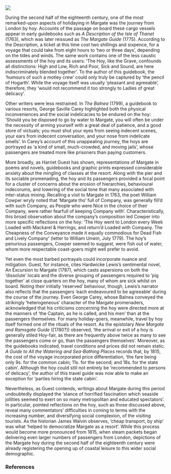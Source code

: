 <a href="https://juncture-digital.org"><img src="https://juncture-digital.org/images/ve-button.png"></a>
<param ve-config title="All Aboard the Hoy" author="Dr Shaun Regan" layout="vtl" 
banner="/images/banners/18c.jpg">

<param ve-entity eid="Q618045" aliases="Margate">

During the second half of the eighteenth century, one of the most remarked-upon aspects of holidaying in Margate was the journey from London by hoy. Accounts of the passage on board these cargo vessels appear in early guidebooks such as _A Description of the Isle of Thanet_ (1763), which was later reissued as _The Margate Guide_ (1775). According to the Description, a ticket at this time cost two shillings and sixpence, for a voyage that could take from eight hours to ‘two or three days’, depending on the tides and winds. The same work contains one of the less caustic assessments of the hoy and its users: ‘The Hoy, like the Grave, confounds all distinctions: High and Low, Rich and Poor, Sick and Sound, are here indiscriminately blended together’. To the author of this guidebook, the ‘humours of such a motley crew’ could only truly be captured by ‘the pencil of Hogarth’. While the voyage itself was usually ‘pleasant and agreeable’, therefore, they ‘would not recommend it too strongly to Ladies of great delicacy’.
<param ve-image url="https://upload.wikimedia.org/wikipedia/commons/0/08/Charles_Catton_-_The_Margate_Hoy_-_B1977.14.11208_-_Yale_Center_for_British_Art.jpg" label="The Margate Hoy, 1785" attribution="Charles Catton, Yale Center for British Art, CC0, via Wikimedia Commons">

Other writers were less restrained. In _The Balnea_ (1799), a guidebook to various resorts, George Saville Carey highlighted both the physical inconveniences and the social indelicacies to be endured on the hoy: ‘Should you be disposed to go by water to Margate, you will often be under the necessity of arming yourself with a great deal of patience, and a good store of victuals; you must shut your eyes from seeing indecent scenes, your ears from indecent conversation, and your nose from indelicate smells’. In Carey’s account of this unappealing journey, the hoys are portrayed as ‘a kind of small, much-crowded, and moving jails’, whose passengers are treated more like prisoners than paying customers.

More broadly, as Harriet Guest has shown, representations of Margate in poems and novels, guidebooks and graphic prints expressed considerable anxiety about the mingling of classes at the resort. Along with the pier and its sociable promenading, the hoy and its passengers provided a focal point for a cluster of concerns about the erosion of hierarchies, behavioural indecorums, and lowering of the social tone that many associated with inter-status mixing. Recalling a visit to Margate in 1763, the poet William Cowper wryly noted that ‘Margate tho’ full of Company, was generally fill’d with such Company, as People who were Nice in the choice of their Company, were rather fearfull of keeping Company with’. Characteristically, this broad observation about the company’s composition led Cowper into more specific reflections on the hoy: ‘The Hoy went to London every Week Loaded with Mackarel & Herrings, and return’d Loaded with Company. The Cheapness of the Conveyance made it equally commodious for Dead Fish and Lively Company’ (letter to William Unwin, July 1779). The hoy’s penurious passengers, Cowper seemed to suggest, were fish out of water, whom more respectable coast-goers might well prefer to avoid.

Yet even the most barbed portrayals could incorporate nuance and mitigation. Guest, for instance, cites Hardwicke Lewis’s sentimental novel, An Excursion to Margate (1787), which casts aspersions on both the ‘dissolute’ locals and the diverse grouping of passengers required to ‘pig together’ at close quarters on the hoy, many of whom are sick whilst on board. Noting their initially ‘reserved’ behaviour, though, Lewis’s narrator also reflects that the passengers ‘each endeavoured to be agreeable’ during the course of the journey. Even George Carey, whose Balnea conveyed the strikingly ‘heterogeneous’ character of the Margate promenaders, acknowledged that his criticisms concerning the hoy were directed more at the manners of ‘the Captain, as he is called, and his men’ than at the passengers themselves. For many holiday-goers, meanwhile, travel by hoy itself formed one of the rituals of the resort. As the epistolary _New Margate and Ramsgate Guide_ ([1780?]) observed, ‘the arrival or exit of a hoy is generally stiled Hoy-fair, as there are frequently above twice as many to see the passengers come or go, than the passengers themselves’. Moreover, as the guidebooks indicated, travel conditions and prices did not remain static. _A Guide to All the Watering and Sea-Bathing Places_ records that, by 1815, the cost of the voyage incorporated price differentiation, ‘the fare being only 9s. for the common cabin; 11s. for the second; and 18s. for the state cabin’. Although the hoy could still not entirely be ‘recommended to persons of delicacy’, the author of this travel guide was now able to make an exception for ‘parties hiring the state cabin’.
<param ve-image url="https://upload.wikimedia.org/wikipedia/commons/4/46/Scene_aboard_a_Margate_hoy.jpg" label="Scene aboard a Margate hoy as described by Dibden, 1804" attribution="Published by John Fairburn, Public domain, via Wikimedia Commons">

Nevertheless, as Guest contends, writings about Margate during this period undoubtedly displayed the ‘stance of horrified fascination which seaside jollities seemed to exert on so many metropolitan and educated spectators’. In particular, pointed reflections on the hoy, such as those discussed above, reveal many commentators’ difficulties in coming to terms with the increasing number, and diversifying social complexion, of the visiting tourists. As the historian James Walvin observes, ‘cheap transport, by ship’ was what ‘helped to democratize Margate as a resort’. While this process would become more pronounced from 1815, when steam packets began delivering even larger numbers of passengers from London, depictions of the Margate hoy during the second half of the eighteenth century were already registering the opening up of coastal leisure to this wider social demographic.
<param ve-image url="https://upload.wikimedia.org/wikipedia/commons/4/4b/Joseph_Clarendon_Smith_-_Margate_Hoy_-_B1975.4.1742_-_Yale_Center_for_British_Art.jpg" label="Margate Hoy, 1807" attribution="Joseph Clarendon Smith, Yale Center for British Art, CC0, via Wikimedia Commons">

### References
[^ref1]: A Description of the Isle of Thanet, and Particularly of the Town of Margate (London, 1763)
[^ref2]:George Saville Carey, _The Balnea: Or, An Impartial Description of all the Popular Watering Places in England_ (London, 1799) 
[^ref3]:Hardwicke Lewis, _An Excursion to Margate, in the Month of June, 1786: Interspersed with a Variety of Anecdotes of well-known Characters_ (London, 1787)
[^ref4]:Harriet Guest, ‘Sociability by the Sea Side: Margate before 1815’, in _Sociable Places: Locating Culture in Romantic-Period Britain_, ed. Kevin Gilmartin (Cambridge: Cambridge University Press, 2017), pp. 205-223
[^ref5]:James Walvin, _Beside the Seaside: A Social History of the Popular Seaside Holiday_ (London: Allen Lane, 1978)
[^ref6]:[John Feltham], _A Guide to all the Watering and Sea-Bathing Places, With a Description of the Lakes, A Sketch of a Tour in Wales, and Various Itineraries, Illustrated with Maps and Views_, new edition (London, 1815)
[^ref7]:The Letters and Prose Writings of William Cowper, ed. James King and Charles Ryskamp, volume 1 (Oxford: Clarendon Press, 1979) 
[^ref8]:The New Margate and Ramsgate Guide in Letters to a Friend describing the Accommodations & Amusements of those delightful Watering Places in Prose & Verse (London, [1780?])
